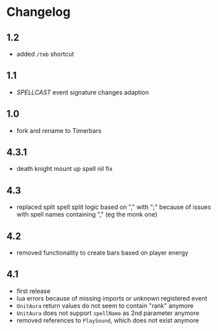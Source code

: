 # Changelog

## 1.2

* added `/tmb` shortcut

## 1.1

* _SPELLCAST_ event signature changes adaption

## 1.0

* fork and rename to Timerbars

## 4.3.1

* death knight mount up spell nil fix

## 4.3

* replaced split spell split logic based on "," with ";" because of issues with spell names containing "," (eg the monk one)

## 4.2

* removed functionality to create bars based on player energy

## 4.1

* first release
* lua errors because of missing imports or unknown registered event
* `UnitAura` return values do not seem to contain "rank" anymore
* `UnitAura` does not support `spellName` as 2nd parameter anymore
* removed references to `PlaySound`, which does not exist anymore
